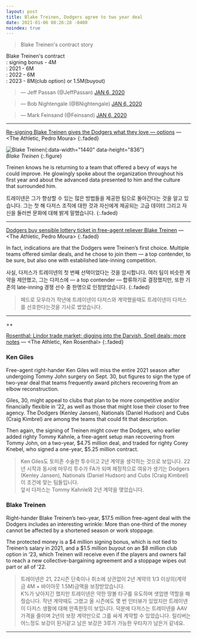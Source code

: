 ```yaml
---
layout: post
title: Blake Treinen, Dodgers agree to two year deal
date: 2021-01-06 08:26:28 -0400
noindex: true
---
```


> Blake Treinen's contract story

Blake Treinen's contract   
: signing bonus - 4M    
: 2021 - 6M      
: 2022 - 6M      
: 2023 - 8M(club option) or 1.5M(buyout)   

<script async src="//platform.twitter.com/widgets.js" charset="utf-8"></script>
<blockquote class="twitter-tweet" data-lang="en">
  &mdash; Jeff Passan (@JeffPassan)
  <a href="https://twitter.com/JeffPassan/status/1346643912606285824">JAN 6, 2020</a>
</blockquote>

<script async src="//platform.twitter.com/widgets.js" charset="utf-8"></script>
<blockquote class="twitter-tweet" data-lang="en">
  &mdash; Bob Nightengale (@BNightengale)
  <a href="https://twitter.com/BNightengale/status/1346644123839725569">JAN 6, 2020</a>
</blockquote>

<script async src="//platform.twitter.com/widgets.js" charset="utf-8"></script>
<blockquote class="twitter-tweet" data-lang="en">
  &mdash; Mark Feinsand (@Feinsand)
  <a href="https://twitter.com/Feinsand/status/1346649543589453825">JAN 6, 2020</a>
</blockquote>

---

[Re-signing Blake Treinen gives the Dodgers what they love — options](https://theathletic.com/2305117/2021/01/05/dodgers-blake-treinen-resign/) &mdash; <The Athletic, Pedro Moura>
{:.faded}

![Blake Treinen](https://cdn.theathletic.com/app/uploads/2021/01/05224347/DDE909B5-3578-4454-AE13-644BC539B1C7-1024x683.jpeg){:data-width="1440" data-height="836"}   
*Blake Treinen*
{:.figure}

Treinen knows he is returning to a team that offered a bevy of ways he could improve. He glowingly spoke about the organization throughout his first year and about the advanced data presented to him and the culture that surrounded him.

트레이넨은 그가 향상할 수 있는 많은 방법들을 제공한 팀으로 돌아간다는 것을 알고 있습니다. 그는 첫 해 다저스 조직에 대한 것과 자신에게 제공되는 고급 데이터 그리고 자신을 둘러싼 문화에 대해 밝게 말했습니다.
{:.faded}

---

[Dodgers buy sensible lottery ticket in free-agent reliever Blake Treinen](https://theathletic.com/1453820/2019/12/11/dodgers-buy-sensible-lottery-ticket-in-free-agent-reliever-blake-treinen/) &mdash; <The Athletic, Pedro Moura>
{:.faded}

In fact, indications are that the Dodgers were Treinen’s first choice. Multiple teams offered similar deals, and he chose to join them — a top contender, to be sure, but also one with established late-inning competition.

사실, 다저스가 트레이넨의 첫 번째 선택이었다는 것을 암시합니다. 여러 팀이 비슷한 계약을 제안했고, 그는 다저스에 — a top contender — 합류하기로 결정했지만, 또한 기존의 late-inning 경쟁 선수 중 한명으로 인정받았습니다.
{:.faded}

> 페드로 모우라가 작년에 트레이넨이 다저스와 계약했을때도 트레이넨이 다저스를 선호한다는것을 기사로 썼었습니다.

---

++   

[Rosenthal: Lindor trade market; digging into the Darvish, Snell deals; more notes](https://theathletic.com/2305777/2021/01/06/rosenthal-francisco-lindor-yu-darvish-blake-snell/) &mdash; <The Athletic, Ken Rosenthal>
{:.faded}

### Ken Giles
Free-agent right-hander Ken Giles will miss the entire 2021 season after undergoing Tommy John surgery on Sept. 30, but figures to sign the type of two-year deal that teams frequently award pitchers recovering from an elbow reconstruction.

Giles, 30, might appeal to clubs that plan to be more competitive and/or financially flexible in ’22, as well as those that might lose their closer to free agency. The Dodgers (Kenley Jansen), Nationals (Daniel Hudson) and Cubs (Craig Kimbrel) are among the teams that could fit that description.

Then again, the signing of Treinen might cover the Dodgers, who earlier added righty Tommy Kahnle, a free-agent setup man recovering from Tommy John, on a two-year, $4.75 million deal, and traded for righty Corey Knebel, who signed a one-year, $5.25 million contract.

> Ken Giles도 토미존 수술한 투수이고 2년 계약을 생각하는 것으로 보입니다. 22년 시작과 동시에 마무리 투수가 FA가 되며 재정적으로 여유가 생기는 Dodgers (Kenley Jansen), Nationals (Daniel Hudson) and Cubs (Craig Kimbrel)이 조건에 맞는 팀들입니다.    
앞서 다저스는 Tommy Kahnle와 2년 계약을 맺었습니다.

### Blake Treinen
Right-hander Blake Treinen’s two-year, $17.5 million free-agent deal with the Dodgers includes an interesting wrinkle: More than one-third of the money cannot be affected by a shortened season or work stoppage.

The protected money is a $4 million signing bonus, which is not tied to Treinen’s salary in 2021, and a $1.5 million buyout on an $8 million club option in ’23, which Treinen will receive even if the players and owners fail to reach a new collective-bargaining agreement and a stoppage wipes out part or all of ’22.

> 트레이넨은 21, 22시즌 단축이나 취소에 상관없이 2년 계약의 1/3 이상의(계약금 4M + 바이아웃 1.5M)금액을 보장받았습니다.   
K%가 낮아지긴 했지만 트레이넨은 약한 땅볼 타구를 유도하며 샛업맨 역할을 해줬습니다. 작년 계약때도 그랬고 올 시즌에도 몇 번 인터뷰가 있었지만 트레이넨이 다저스 생활에 대해 만족한듯이 보입니다. 덕분에 다저스는 트레이넨을 AAV 가격을 줄이며 2년의 보장 계약만으로 그를 싸게 계약할 수 있었습니다. 릴리버는 어느정도 보강이 된거같고 남은 보강은 3루가 가능한 우타자가 남은거 같네요.

---
